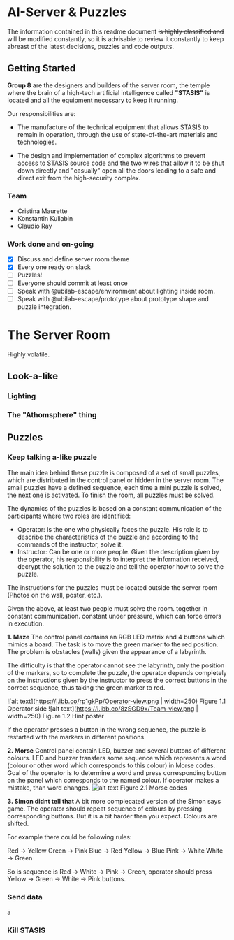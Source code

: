 # AI-Server &amp; Puzzles

The information contained in this readme document ~~is highly classified and~~ will be modified constantly, so it is advisable to review it constantly to keep abreast of the latest decisions, puzzles and code outputs.

## Getting Started
**Group 8** are the designers and builders of the server room, the temple where the brain of a high-tech artificial intelligence called **"STASIS"** is located and all the equipment necessary to keep it running.

Our responsibilities are: 

* The manufacture of the technical equipment that allows STASIS to remain in operation, through the use of state-of-the-art materials and technologies.

* The design and implementation of complex algorithms to prevent access to STASIS source code and the two wires that allow it to be shut down directly and "casually" open all the doors leading to a safe and direct exit from the high-security complex.

### Team
* Cristina Maurette
* Konstantin Kuliabin
* Claudio Ray 

### Work done and on-going
- [x] Discuss and define server room theme
- [x] Every one ready on slack
- [ ] Puzzles! 
- [ ] Everyone should commit at least once
- [ ] Speak with @ubilab-escape/environment about lighting inside room.
- [ ] Speak with @ubilab-escape/prototype about prototype shape and puzzle integration.

# The Server Room
Highly volatile.

## Look-a-like
### Lighting
### The "Athomsphere" thing

## Puzzles
### Keep talking a-like puzzle
The main idea behind these puzzle is composed of a set of small puzzles, which are distributed in the control panel or hidden in the server room. The small puzzles have a defined sequence, each time a mini puzzle is solved, the next one is activated. To finish the room, all puzzles must be solved.

The dynamics of the puzzles is based on a constant communication of the participants where two roles are identified:

* Operator: Is the one who physically faces the puzzle. His role is to describe the characteristics of the puzzle and according to the commands of the instructor, solve it. 
* Instructor: Can be one or more people. Given the description given by the operator, his responsibility is to interpret the information received, decrypt the solution to the puzzle and tell the operator how to solve the puzzle.

The instructions for the puzzles must be located outside the server room (Photos on the wall, poster, etc.). 

Given the above, at least two people must solve the room. together in constant communication. constant under pressure, which can force errors in execution. 


**1. Maze**
The control panel contains an RGB LED matrix and 4 buttons which mimics a board. The task is to move the green marker to the red position.  The problem is obstacles (walls) given the appearance of a labyrinth. 

The difficulty is that the operator cannot see the labyrinth, only the position of the markers, so to complete the puzzle, the operator depends completely on the instructions given by the instructor to press the correct buttons in the correct sequence, thus taking the green marker to red.

![alt text](https://i.ibb.co/rp1gkPp/Operator-view.png | width=250) 
Figure 1.1 Operator side
![alt text](https://i.ibb.co/8zSGD9x/Team-view.png | width=250)
Figure 1.2 Hint poster

If the operator presses a button in the wrong sequence, the puzzle is restarted with the markers in different positions. 

**2. Morse**
Control panel contain LED, buzzer and several buttons of different colours. LED and buzzer transfers some sequence which represents a word (colour or other word which corresponds to this colour) in Morse codes. Goal of the operator is to determine a word and press corresponding button on the panel which corresponds to the named colour. If operator makes a mistake, than word changes.
![alt text](https://upload.wikimedia.org/wikipedia/commons/thumb/b/b5/International_Morse_Code.svg/800px-International_Morse_Code.svg.png)
Figure 2.1 Morse codes

**3. Simon didnt tell that**
A bit more complecated version of the Simon says game. The operator should repeat sequence of colours by pressing corresponding buttons. But it is a bit harder than you expect. Colours are shifted.

For example there could be following rules:

Red     -> Yellow
Green   -> Pink
Blue    -> Red
Yellow  -> Blue
Pink    -> White
White   -> Green

So is sequence is Red -> White -> Pink -> Green, operator should press Yellow -> Green -> White -> Pink buttons.

### Send data
a

### Kill STASIS

 
